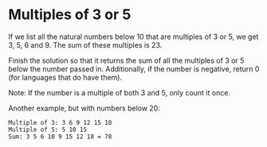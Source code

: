 # Multiples of 3 or 5

If we list all the natural numbers below 10 that are multiples of 3 or 5, we get 3, 5, 6 and 9. The sum of these multiples is 23.

Finish the solution so that it returns the sum of all the multiples of 3 or 5 below the number passed in. Additionally, if the number is negative, return 0 (for languages that do have them).

Note: If the number is a multiple of both 3 and 5, only count it once.

Another example, but with numbers below 20:

    Multiple of 3: 3 6 9 12 15 18
    Multiple of 5: 5 10 15
    Sum: 3 5 6 10 9 15 12 18 = 78
